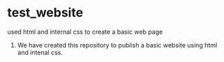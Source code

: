 # test_website
used html and internal css to create a basic web page
1. We have created this repository to publish a basic website using html and intenal css.
